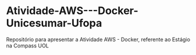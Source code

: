 # Atividade-AWS---Docker-Unicesumar-Ufopa
Repositório para apresentar a Atividade AWS - Docker, referente ao Estágio na Compass UOL
